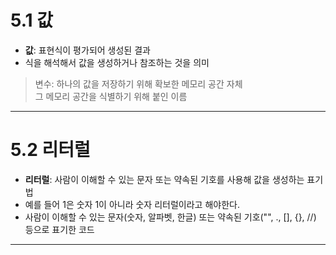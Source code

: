# 5.1 값
- **값**: 표현식이 평가되어 생성된 결과
- 식을 해석해서 값을 생성하거나 참조하는 것을 의미
> 변수: 하나의 값을 저장하기 위해 확보한 메모리 공간 자체</br>
그 메모리 공간을 식별하기 위해 붙인 이름

---------------------------------
# 5.2 리터럴
- **리터럴**: 사람이 이해할 수 있는 문자 또는 약속된 기호를 사용해 값을 생성하는 표기법
- 예를 들어 1은 숫자 1이 아니라 숫자 리터럴이라고 해야한다.
- 사람이 이해할 수 있는 문자(숫자, 알파벳, 한글) 또는 약속된 기호("", ., [], {}, //) 등으로 표기한 코드
---